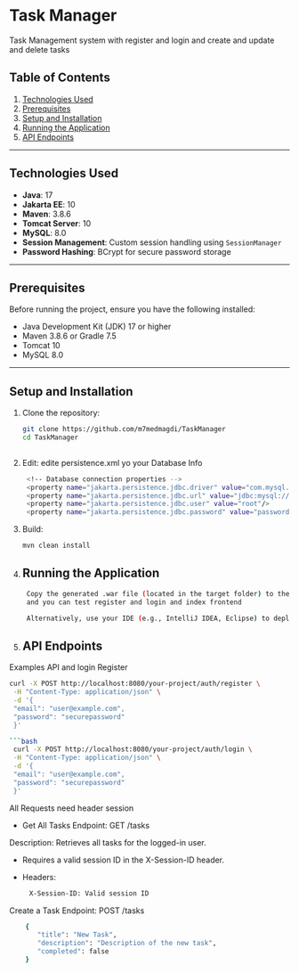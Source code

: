 # Task Manager

Task Management system with register and login and create and update and delete tasks
## Table of Contents
1. [Technologies Used](#technologies-used)
2. [Prerequisites](#prerequisites)
3. [Setup and Installation](#setup-and-installation)
4. [Running the Application](#running-the-application)
5. [API Endpoints](#api-endpoints)


---

## Technologies Used
- **Java**: 17
- **Jakarta EE**: 10
- **Maven**: 3.8.6
- **Tomcat Server**: 10
- **MySQL**: 8.0
- **Session Management**: Custom session handling using `SessionManager`
- **Password Hashing**: BCrypt for secure password storage

---

## Prerequisites
Before running the project, ensure you have the following installed:
- Java Development Kit (JDK) 17 or higher
- Maven 3.8.6 or Gradle 7.5
- Tomcat 10
- MySQL 8.0

---

## Setup and Installation
1. Clone the repository:
   ```bash
   git clone https://github.com/m7medmagdi/TaskManager
   cd TaskManager
  
   
2. Edit:  edite persistence.xml yo your Database Info
   ```bash
    <!-- Database connection properties -->
    <property name="jakarta.persistence.jdbc.driver" value="com.mysql.cj.jdbc.Driver"/>
    <property name="jakarta.persistence.jdbc.url" value="jdbc:mysql://localhost:3306/yourDBname"/>
    <property name="jakarta.persistence.jdbc.user" value="root"/>
    <property name="jakarta.persistence.jdbc.password" value="password"/>

3. Build:
   ```bash
   mvn clean install
4. ## Running the Application
   ```bash
    Copy the generated .war file (located in the target folder) to the webapps directory of your Apache Tomcat installation.
    and you can test register and login and index frontend

    Alternatively, use your IDE (e.g., IntelliJ IDEA, Eclipse) to deploy the project directly to Tomcat

5. ## API Endpoints
Examples API and login
    Register
   ```bash
   curl -X POST http://localhost:8080/your-project/auth/register \
    -H "Content-Type: application/json" \
    -d '{
    "email": "user@example.com",
    "password": "securepassword"
    }'
   
```bash
    curl -X POST http://localhost:8080/your-project/auth/login \
    -H "Content-Type: application/json" \
    -d '{
    "email": "user@example.com",
    "password": "securepassword"
    }'
```

All Requests need header session 
- Get All Tasks
Endpoint: GET /tasks

Description: Retrieves all tasks for the logged-in user.
- Requires a valid session ID in the X-Session-ID header.

- Headers:
```bash
     X-Session-ID: Valid session ID
```
Create a Task
Endpoint: POST /tasks

```bash
    {
       "title": "New Task",
       "description": "Description of the new task",
       "completed": false
    }
```
